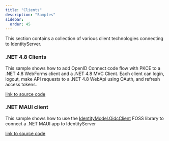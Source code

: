 ```yaml
---
title: "Clients"
description: "Samples"
sidebar:
  order: 45
---
```


This section contains a collection of various client technologies connecting to IdentityServer.

### .NET 4.8 Clients

This sample shows how to add OpenID Connect code flow with PKCE to a .NET 4.8 WebForms client and a .NET 4.8 MVC Client.
Each client can login, logout, make API requests to a .NET 4.8 WebApi using OAuth, and refresh access tokens.

[link to source code](https://github.com/DuendeSoftware/Samples/tree/main/various/clients/Owin)

### .NET MAUI client

This sample shows how to use the [IdentityModel.OidcClient](https://github.com/IdentityModel/IdentityModel.OidcClient)
FOSS library to connect a .NET MAUI app to IdentityServer

[link to source code](https://github.com/DuendeSoftware/Samples/tree/main/various/clients/Maui)
